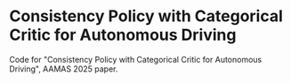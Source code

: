 # Consistency Policy with Categorical Critic for Autonomous Driving

Code for "Consistency Policy with Categorical Critic for Autonomous Driving", AAMAS 2025 paper.

# 
